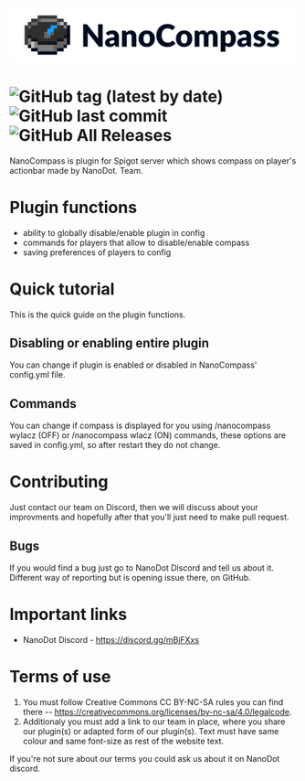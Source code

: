 ![NanoCompass](NanoCompassBannerSmall.png)

![GitHub tag (latest by date)](https://img.shields.io/github/tag-date/nanodot-team/NanoCompass.svg?label=Version)
![GitHub last commit](https://img.shields.io/github/last-commit/nanodot-team/NanoCompass.svg)
![GitHub All Releases](https://img.shields.io/github/downloads/nanodot-team/NanoCompass/total.svg)
=========
NanoCompass is plugin for Spigot server which shows compass on player's actionbar made by NanoDot. Team.

# Plugin functions
- ability to globally disable/enable plugin in config
- commands for players that allow to disable/enable compass
- saving preferences of players to config

# Quick tutorial
This is the quick guide on the plugin functions.
## Disabling or enabling entire plugin
You can change if plugin is enabled or disabled in NanoCompass' config.yml file.
## Commands
You can change if compass is displayed for you using /nanocompass wylacz (OFF) or /nanocompass wlacz (ON) commands, these options  are saved in config.yml, so after restart they do not change.

# Contributing
Just contact our team on Discord, then we will discuss about your improvments and hopefully after that you'll just need to make pull request. 

## Bugs
If you would find a bug just go to NanoDot Discord and tell us about it. Different way of reporting but is opening issue there, on GitHub. 

# Important links
- NanoDot Discord - https://discord.gg/mBjFXxs

# Terms of use
1. You must follow Creative Commons CC BY-NC-SA rules you can find there -- https://creativecommons.org/licenses/by-nc-sa/4.0/legalcode.
2. Additionaly you must add a link to our team in place, where you share our plugin(s) or adapted form of our plugin(s). Text must have same colour and same font-size as rest of the website text.

If you're not sure about our terms you could ask us about it on NanoDot discord.

